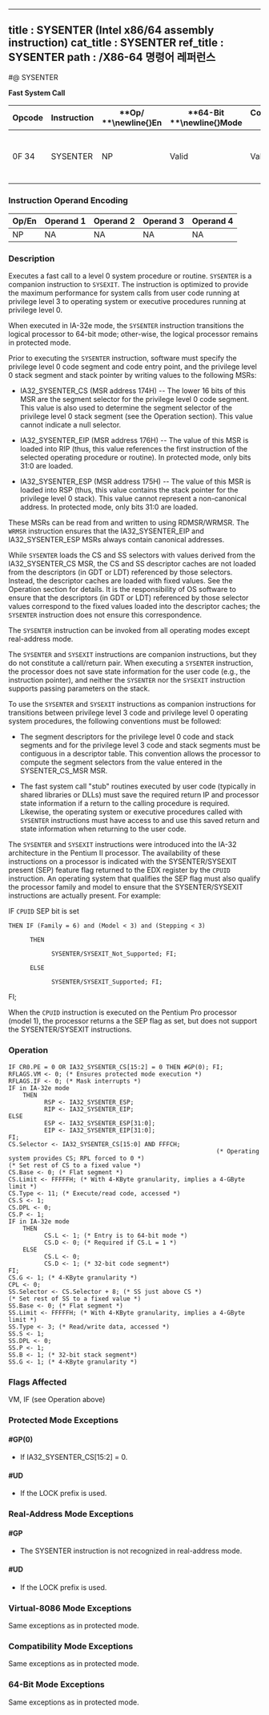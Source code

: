 ----------------------------
title : SYSENTER (Intel x86/64 assembly instruction)
cat_title : SYSENTER
ref_title : SYSENTER
path : /X86-64 명령어 레퍼런스
----------------------------
#@ SYSENTER

**Fast System Call**

|**Opcode**|**Instruction**|**Op/ **\newline{}**En**|**64-Bit **\newline{}**Mode**|**Compat/**\newline{}**Leg Mode**|**Description**|
|----------|---------------|------------------------|-----------------------------|---------------------------------|---------------|
|0F 34|SYSENTER|NP|Valid|Valid|Fast call to privilege level 0 system procedures.|
### Instruction Operand Encoding


|Op/En|Operand 1|Operand 2|Operand 3|Operand 4|
|-----|---------|---------|---------|---------|
|NP|NA|NA|NA|NA|
### Description


Executes a fast call to a level 0 system procedure or routine. `SYSENTER` is a companion instruction to `SYSEXIT`. The instruction is optimized to provide the maximum performance for system calls from user code running at privilege level 3 to operating system or executive procedures running at privilege level 0.

When executed in IA-32e mode, the `SYSENTER` instruction transitions the logical processor to 64-bit mode; other-wise, the logical processor remains in protected mode.

Prior to executing the `SYSENTER` instruction, software must specify the privilege level 0 code segment and code entry point, and the privilege level 0 stack segment and stack pointer by writing values to the following MSRs:

*  IA32_SYSENTER_CS (MSR address 174H) -- The lower 16 bits of this MSR are the segment selector for the privilege level 0 code segment. This value is also used to determine the segment selector of the privilege level 0 stack segment (see the Operation section). This value cannot indicate a null selector.

*  IA32_SYSENTER_EIP (MSR address 176H) -- The value of this MSR is loaded into RIP (thus, this value references the first instruction of the selected operating procedure or routine). In protected mode, only bits 31:0 are loaded.

*  IA32_SYSENTER_ESP (MSR address 175H) -- The value of this MSR is loaded into RSP (thus, this value contains the stack pointer for the privilege level 0 stack). This value cannot represent a non-canonical address. In protected mode, only bits 31:0 are loaded.

These MSRs can be read from and written to using RDMSR/WRMSR. The `WRMSR` instruction ensures that the IA32_SYSENTER_EIP and IA32_SYSENTER_ESP MSRs always contain canonical addresses.

While `SYSENTER` loads the CS and SS selectors with values derived from the IA32_SYSENTER_CS MSR, the CS and SS descriptor caches are not loaded from the descriptors (in GDT or LDT) referenced by those selectors. Instead, the descriptor caches are loaded with fixed values. See the Operation section for details. It is the responsibility of OS software to ensure that the descriptors (in GDT or LDT) referenced by those selector values correspond to the fixed values loaded into the descriptor caches; the `SYSENTER` instruction does not ensure this correspondence.

The `SYSENTER` instruction can be invoked from all operating modes except real-address mode. 

The `SYSENTER` and `SYSEXIT` instructions are companion instructions, but they do not constitute a call/return pair. When executing a `SYSENTER` instruction, the processor does not save state information for the user code (e.g., the instruction pointer), and neither the `SYSENTER` nor the `SYSEXIT` instruction supports passing parameters on the stack.

To use the `SYSENTER` and `SYSEXIT` instructions as companion instructions for transitions between privilege level 3 code and privilege level 0 operating system procedures, the following conventions must be followed:

*  The segment descriptors for the privilege level 0 code and stack segments and for the privilege level 3 code and stack segments must be contiguous in a descriptor table. This convention allows the processor to compute the segment selectors from the value entered in the SYSENTER_CS_MSR MSR.

*  The fast system call "stub" routines executed by user code (typically in shared libraries or DLLs) must save the required return IP and processor state information if a return to the calling procedure is required. Likewise, the operating system or executive procedures called with `SYSENTER` instructions must have access to and use this saved return and state information when returning to the user code.



The `SYSENTER` and `SYSEXIT` instructions were introduced into the IA-32 architecture in the Pentium II processor. The availability of these instructions on a processor is indicated with the SYSENTER/SYSEXIT present (SEP) feature flag returned to the EDX register by the `CPUID` instruction. An operating system that qualifies the SEP flag must also qualify the processor family and model to ensure that the SYSENTER/SYSEXIT instructions are actually present. For example:

IF `CPUID` SEP bit is set

    THEN IF (Family = 6) and (Model < 3) and (Stepping < 3) 

          THEN

                SYSENTER/SYSEXIT_Not_Supported; FI;

          ELSE 

                SYSENTER/SYSEXIT_Supported; FI;

FI;

When the `CPUID` instruction is executed on the Pentium Pro processor (model 1), the processor returns a the SEP flag as set, but does not support the SYSENTER/SYSEXIT instructions.


### Operation

```info-verb
IF CR0.PE = 0 OR IA32_SYSENTER_CS[15:2] = 0 THEN #GP(0); FI;
RFLAGS.VM <- 0; (* Ensures protected mode execution *)
RFLAGS.IF <- 0; (* Mask interrupts *)
IF in IA-32e mode
    THEN
          RSP <- IA32_SYSENTER_ESP;
          RIP <- IA32_SYSENTER_EIP;
ELSE
          ESP <- IA32_SYSENTER_ESP[31:0];
          EIP <- IA32_SYSENTER_EIP[31:0];
FI;
CS.Selector <- IA32_SYSENTER_CS[15:0] AND FFFCH;
                                                          (* Operating system provides CS; RPL forced to 0 *)
(* Set rest of CS to a fixed value *)
CS.Base <- 0; (* Flat segment *)
CS.Limit <- FFFFFH; (* With 4-KByte granularity, implies a 4-GByte limit *)
CS.Type <- 11; (* Execute/read code, accessed *)
CS.S <- 1;
CS.DPL <- 0;
CS.P <- 1;
IF in IA-32e mode
    THEN
          CS.L <- 1; (* Entry is to 64-bit mode *)
          CS.D <- 0; (* Required if CS.L = 1 *)
    ELSE
          CS.L <- 0;
          CS.D <- 1; (* 32-bit code segment*)
FI;
CS.G <- 1; (* 4-KByte granularity *)
CPL <- 0;
SS.Selector <- CS.Selector + 8; (* SS just above CS *)
(* Set rest of SS to a fixed value *)
SS.Base <- 0; (* Flat segment *)
SS.Limit <- FFFFFH; (* With 4-KByte granularity, implies a 4-GByte limit *)
SS.Type <- 3; (* Read/write data, accessed *)
SS.S <- 1;
SS.DPL <- 0;
SS.P <- 1;
SS.B <- 1; (* 32-bit stack segment*)
SS.G <- 1; (* 4-KByte granularity *)
```
### Flags Affected


VM, IF (see Operation above)


### Protected Mode Exceptions

#### #GP(0)
* If IA32_SYSENTER_CS[15:2] = 0.

#### #UD
* If the LOCK prefix is used.

### Real-Address Mode Exceptions

#### #GP
* The SYSENTER instruction is not recognized in real-address mode.

#### #UD
* If the LOCK prefix is used.

### Virtual-8086 Mode Exceptions



Same exceptions as in protected mode.


### Compatibility Mode Exceptions



Same exceptions as in protected mode.


### 64-Bit Mode Exceptions



Same exceptions as in protected mode.

